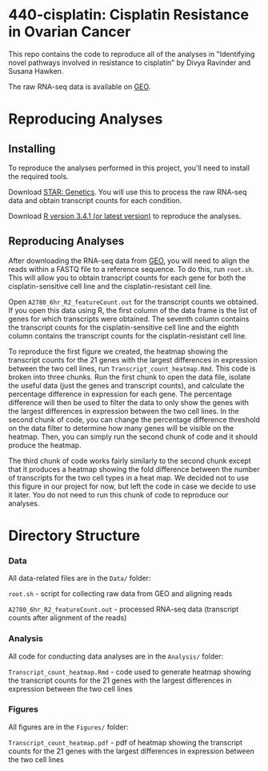 # 440-cisplatin: Cisplatin Resistance in Ovarian Cancer

This repo contains the code to reproduce all of the analyses in "Identifying novel pathways involved in resistance to cisplatin" by Divya Ravinder and Susana Hawken.

The raw RNA-seq data is available on [GEO](https://www.ncbi.nlm.nih.gov/geo/query/acc.cgi?acc=GSM2589608). 

# Reproducing Analyses

## Installing
To reproduce the analyses performed in this project, you'll need to install the required tools. 

Download [STAR: Genetics](http://star.mit.edu/genetics/download/index.html). You will use this to process the raw RNA-seq data and obtain transcript counts for each condition.

Download [R version 3.4.1 (or latest version)](https://www.r-project.org) to reproduce the analyses.

## Reproducing Analyses
After downloading the RNA-seq data from [GEO](https://www.ncbi.nlm.nih.gov/geo/query/acc.cgi?acc=GSM2589608), you will need to align the reads within a FASTQ file to a reference sequence. To do this, run `root.sh`. This will allow you to obtain transcript counts for each gene for both the cisplatin-sensitive cell line and the cisplatin-resistant cell line. 

Open `A2780_6hr_R2_featureCount.out` for the transcript counts we obtained. If you open this data using R, the first column of the data frame is the list of genes for which transcripts were obtained. The seventh column contains the transcript counts for the cisplatin-sensitive cell line and the eighth column contains the transcript counts for the cisplatin-resistant cell line. 

To reproduce the first figure we created, the heatmap showing the transcript counts for the 21 genes with the largest differences in expression between the two cell lines, run `Transcript_count_heatmap.Rmd`. This code is broken into three chunks. Run the first chunk to open the data file, isolate the useful data (just the genes and transcript counts), and calculate the percentage difference in expression for each gene. The percentage difference will then be used to filter the data to only show the genes with the largest differences in expression between the two cell lines. In the second chunk of code, you can change the percentage difference threshold on the data filter to determine how many genes will be visible on the heatmap. Then, you can simply run the second chunk of code and it should produce the heatmap. 

The third chunk of code works fairly similarly to the second chunk except that it produces a heatmap showing the fold difference between the number of transcripts for the two cell types in a heat map. We decided not to use this figure in our project for now, but left the code in case we decide to use it later. You do not need to run this chunk of code to reproduce our analyses. 

# Directory Structure

### Data
All data-related files are in the `Data/` folder:

`root.sh` - script for collecting raw data from GEO and aligning reads

`A2780_6hr_R2_featureCount.out` - processed RNA-seq data (transcript counts after alignment of the reads)

### Analysis
All code for conducting data analyses are in the `Analysis/` folder:

`Transcript_count_heatmap.Rmd` - code used to generate heatmap showing the transcript counts for the 21 genes with the largest differences in expression between the two cell lines

### Figures
All figures are in the `Figures/` folder:

`Transcript_count_heatmap.pdf` - pdf of heatmap showing the transcript counts for the 21 genes with the largest differences in expression between the two cell lines
